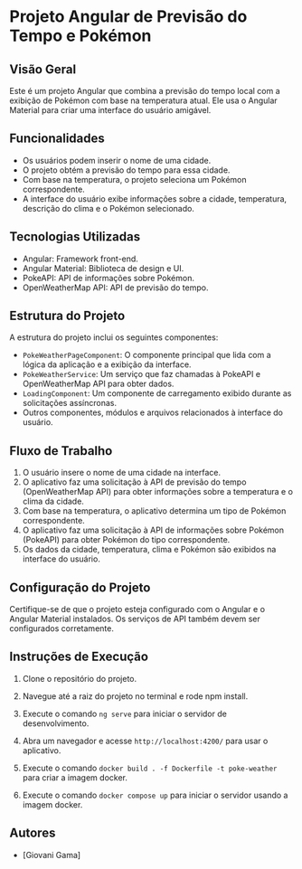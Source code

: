 # Projeto Angular de Previsão do Tempo e Pokémon

## Visão Geral

Este é um projeto Angular que combina a previsão do tempo local com a exibição de Pokémon com base na temperatura atual. Ele usa o Angular Material para criar uma interface do usuário amigável.

## Funcionalidades

- Os usuários podem inserir o nome de uma cidade.
- O projeto obtém a previsão do tempo para essa cidade.
- Com base na temperatura, o projeto seleciona um Pokémon correspondente.
- A interface do usuário exibe informações sobre a cidade, temperatura, descrição do clima e o Pokémon selecionado.

## Tecnologias Utilizadas

- Angular: Framework front-end.
- Angular Material: Biblioteca de design e UI.
- PokeAPI: API de informações sobre Pokémon.
- OpenWeatherMap API: API de previsão do tempo.

## Estrutura do Projeto

A estrutura do projeto inclui os seguintes componentes:

- `PokeWeatherPageComponent`: O componente principal que lida com a lógica da aplicação e a exibição da interface.
- `PokeWeatherService`: Um serviço que faz chamadas à PokeAPI e OpenWeatherMap API para obter dados.
- `LoadingComponent`: Um componente de carregamento exibido durante as solicitações assíncronas.
- Outros componentes, módulos e arquivos relacionados à interface do usuário.

## Fluxo de Trabalho

1. O usuário insere o nome de uma cidade na interface.
2. O aplicativo faz uma solicitação à API de previsão do tempo (OpenWeatherMap API) para obter informações sobre a temperatura e o clima da cidade.
3. Com base na temperatura, o aplicativo determina um tipo de Pokémon correspondente.
4. O aplicativo faz uma solicitação à API de informações sobre Pokémon (PokeAPI) para obter Pokémon do tipo correspondente.
5. Os dados da cidade, temperatura, clima e Pokémon são exibidos na interface do usuário.

## Configuração do Projeto

Certifique-se de que o projeto esteja configurado com o Angular e o Angular Material instalados. Os serviços de API também devem ser configurados corretamente.

## Instruções de Execução

1. Clone o repositório do projeto.

2. Navegue até a raiz do projeto no terminal e rode npm install.

3. Execute o comando `ng serve` para iniciar o servidor de desenvolvimento.

4. Abra um navegador e acesse `http://localhost:4200/` para usar o aplicativo.

5. Execute o comando `docker build . -f Dockerfile -t poke-weather` para criar a imagem docker.

6. Execute o comando `docker compose up` para iniciar o servidor usando a imagem docker.


## Autores

- [Giovani Gama]

